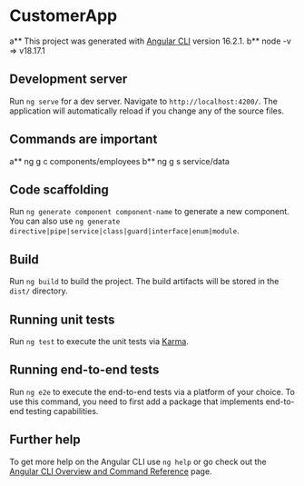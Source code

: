 # CustomerApp

a** This project was generated with [Angular CLI](https://github.com/angular/angular-cli) version 16.2.1.
b** node -v => v18.17.1

## Development server

Run `ng serve` for a dev server. Navigate to `http://localhost:4200/`. The application will automatically reload if you change any of the source files.

## Commands are important

a** ng g c components/employees
b** ng g s service/data

## Code scaffolding

Run `ng generate component component-name` to generate a new component. You can also use `ng generate directive|pipe|service|class|guard|interface|enum|module`.

## Build

Run `ng build` to build the project. The build artifacts will be stored in the `dist/` directory.

## Running unit tests

Run `ng test` to execute the unit tests via [Karma](https://karma-runner.github.io).

## Running end-to-end tests

Run `ng e2e` to execute the end-to-end tests via a platform of your choice. To use this command, you need to first add a package that implements end-to-end testing capabilities.

## Further help

To get more help on the Angular CLI use `ng help` or go check out the [Angular CLI Overview and Command Reference](https://angular.io/cli) page.
